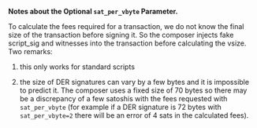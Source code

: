**Notes about the Optional `sat_per_vbyte` Parameter.**

To calculate the fees required for a transaction, we do not know the final size of the transaction before signing it.
So the  composer injects fake script_sig and witnesses into the transaction before calculating the vsize.
Two remarks:

1. this only works for standard scripts

1. the size of DER signatures can vary by a few bytes and it is impossible to predict it. The composer uses a fixed size of 70 bytes so there may be a discrepancy of a few satoshis with the fees requested with `sat_per_vbyte` (for example if a DER signature is 72 bytes with `sat_per_vbyte=2` there will be an error of 4 sats in the calculated fees).
